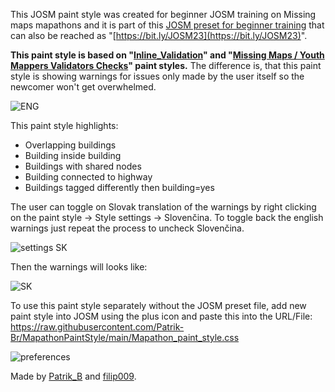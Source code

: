 This JOSM paint style was created for beginner JOSM training on Missing maps mapathons and it is part of this [JOSM preset for beginner training](https://drive.google.com/drive/folders/1fG1qrFkMbpK-SyBo_iTy9lGt4mtZMqUA?usp=share_link) that can also be reached as "[https://bit.ly/JOSM23](https://bit.ly/JOSM23)".

**This paint style is based on "[Inline_Validation](https://github.com/osmlab/appledata)" and "[Missing Maps / Youth Mappers Validators Checks](https://github.com/MissingMaps/josm_styles)" paint styles.** The difference is, that this paint style is showing warnings for issues only made by the user itself so the newcomer won't get overwhelmed. 

![ENG](https://github.com/Patrik-Br/MapathonPaintStyle/assets/83399473/98c021bd-3880-4ec0-9c1f-ab54b684cacf)

This paint style highlights: 
- Overlapping buildings
- Building inside building
- Buildings with shared nodes
- Building connected to highway
- Buildings tagged differently then building=yes

The user can toggle on Slovak translation of the warnings by right clicking on the paint style -> Style settings -> Slovenčina. To toggle back the english warnings just repeat the process to uncheck Slovenčina. 


![settings SK](https://github.com/Patrik-Br/MapathonPaintStyle/assets/83399473/ab00606f-a948-4699-823e-ffcab208605f)

Then the warnings will looks like:

![SK](https://github.com/Patrik-Br/MapathonPaintStyle/assets/83399473/c9387c12-31b4-4b6e-90e6-e3f61dcf3aae)

To use this paint style separately without the JOSM preset file, add new paint style into JOSM using the plus icon and paste this into the URL/File:</b>
https://raw.githubusercontent.com/Patrik-Br/MapathonPaintStyle/main/Mapathon_paint_style.css

![preferences](https://github.com/Patrik-Br/MapathonPaintStyle/assets/83399473/771f567c-2536-4588-80ff-657addf34b43)


Made by [Patrik_B](https://www.openstreetmap.org/user/Patrik_B) and [filip009](https://www.openstreetmap.org/user/Filip009).
